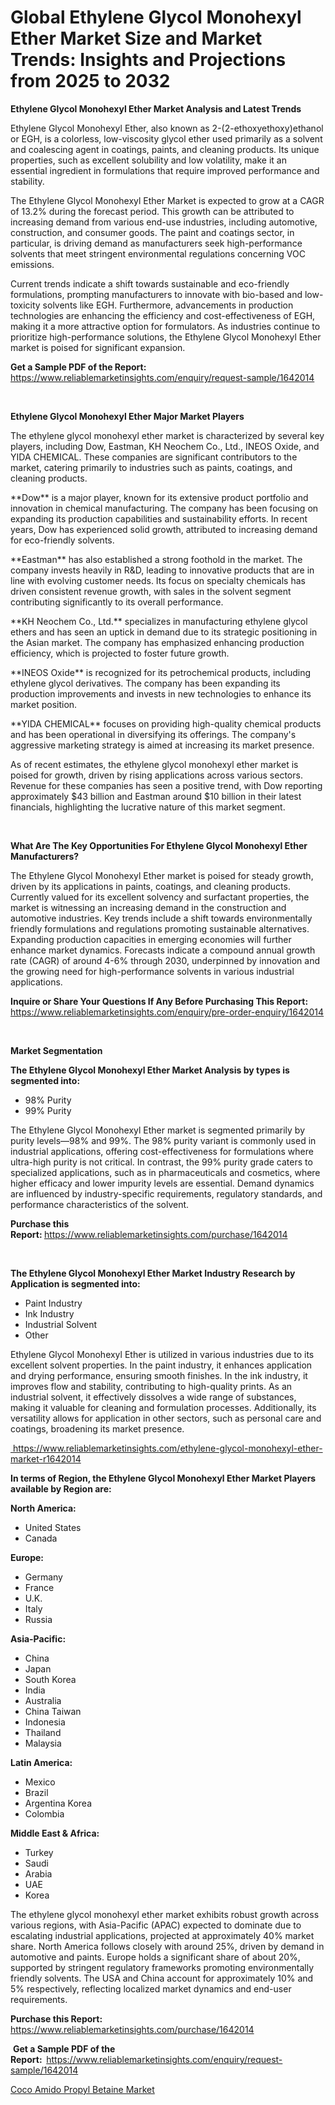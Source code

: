 <p><h1>Global Ethylene Glycol Monohexyl Ether Market Size and Market Trends: Insights and Projections from 2025 to 2032</h1></p><p><strong>Ethylene Glycol Monohexyl Ether Market Analysis and Latest Trends</strong></p>
<p><p>Ethylene Glycol Monohexyl Ether, also known as 2-(2-ethoxyethoxy)ethanol or EGH, is a colorless, low-viscosity glycol ether used primarily as a solvent and coalescing agent in coatings, paints, and cleaning products. Its unique properties, such as excellent solubility and low volatility, make it an essential ingredient in formulations that require improved performance and stability.</p><p>The Ethylene Glycol Monohexyl Ether Market is expected to grow at a CAGR of 13.2% during the forecast period. This growth can be attributed to increasing demand from various end-use industries, including automotive, construction, and consumer goods. The paint and coatings sector, in particular, is driving demand as manufacturers seek high-performance solvents that meet stringent environmental regulations concerning VOC emissions.</p><p>Current trends indicate a shift towards sustainable and eco-friendly formulations, prompting manufacturers to innovate with bio-based and low-toxicity solvents like EGH. Furthermore, advancements in production technologies are enhancing the efficiency and cost-effectiveness of EGH, making it a more attractive option for formulators. As industries continue to prioritize high-performance solutions, the Ethylene Glycol Monohexyl Ether market is poised for significant expansion.</p></p>
<p><strong>Get a Sample PDF of the Report:&nbsp;</strong> <a href="https://www.reliablemarketinsights.com/enquiry/request-sample/1642014?utm_campaign=3044&utm_medium=2&utm_source=Github&utm_content=ia&utm_term=02042025&utm_id=ethylene-glycol-monohexyl-ether">https://www.reliablemarketinsights.com/enquiry/request-sample/1642014</a></p>
<p>&nbsp;</p>
<p><strong>Ethylene Glycol Monohexyl Ether Major Market Players</strong></p>
<p><p>The ethylene glycol monohexyl ether market is characterized by several key players, including Dow, Eastman, KH Neochem Co., Ltd., INEOS Oxide, and YIDA CHEMICAL. These companies are significant contributors to the market, catering primarily to industries such as paints, coatings, and cleaning products.</p><p>**Dow** is a major player, known for its extensive product portfolio and innovation in chemical manufacturing. The company has been focusing on expanding its production capabilities and sustainability efforts. In recent years, Dow has experienced solid growth, attributed to increasing demand for eco-friendly solvents. </p><p>**Eastman** has also established a strong foothold in the market. The company invests heavily in R&D, leading to innovative products that are in line with evolving customer needs. Its focus on specialty chemicals has driven consistent revenue growth, with sales in the solvent segment contributing significantly to its overall performance.</p><p>**KH Neochem Co., Ltd.** specializes in manufacturing ethylene glycol ethers and has seen an uptick in demand due to its strategic positioning in the Asian market. The company has emphasized enhancing production efficiency, which is projected to foster future growth.</p><p>**INEOS Oxide** is recognized for its petrochemical products, including ethylene glycol derivatives. The company has been expanding its production improvements and invests in new technologies to enhance its market position.</p><p>**YIDA CHEMICAL** focuses on providing high-quality chemical products and has been operational in diversifying its offerings. The company's aggressive marketing strategy is aimed at increasing its market presence.</p><p>As of recent estimates, the ethylene glycol monohexyl ether market is poised for growth, driven by rising applications across various sectors. Revenue for these companies has seen a positive trend, with Dow reporting approximately $43 billion and Eastman around $10 billion in their latest financials, highlighting the lucrative nature of this market segment.</p></p>
<p>&nbsp;</p>
<p><strong>What Are The Key Opportunities For Ethylene Glycol Monohexyl Ether Manufacturers?</strong></p>
<p><p>The Ethylene Glycol Monohexyl Ether market is poised for steady growth, driven by its applications in paints, coatings, and cleaning products. Currently valued for its excellent solvency and surfactant properties, the market is witnessing an increasing demand in the construction and automotive industries. Key trends include a shift towards environmentally friendly formulations and regulations promoting sustainable alternatives. Expanding production capacities in emerging economies will further enhance market dynamics. Forecasts indicate a compound annual growth rate (CAGR) of around 4-6% through 2030, underpinned by innovation and the growing need for high-performance solvents in various industrial applications.</p></p>
<p><strong>Inquire or Share Your Questions If Any Before Purchasing This Report:</strong> <a href="https://www.reliablemarketinsights.com/enquiry/pre-order-enquiry/1642014?utm_campaign=3044&utm_medium=2&utm_source=Github&utm_content=ia&utm_term=02042025&utm_id=ethylene-glycol-monohexyl-ether">https://www.reliablemarketinsights.com/enquiry/pre-order-enquiry/1642014</a></p>
<p>&nbsp;</p>
<p><strong>Market Segmentation</strong></p>
<p><strong>The Ethylene Glycol Monohexyl Ether Market Analysis by types is segmented into:</strong></p>
<p><ul><li>98% Purity</li><li>99% Purity</li></ul></p>
<p><p>The Ethylene Glycol Monohexyl Ether market is segmented primarily by purity levels—98% and 99%. The 98% purity variant is commonly used in industrial applications, offering cost-effectiveness for formulations where ultra-high purity is not critical. In contrast, the 99% purity grade caters to specialized applications, such as in pharmaceuticals and cosmetics, where higher efficacy and lower impurity levels are essential. Demand dynamics are influenced by industry-specific requirements, regulatory standards, and performance characteristics of the solvent.</p></p>
<p><strong>Purchase this Report:&nbsp;</strong><a href="https://www.reliablemarketinsights.com/purchase/1642014?utm_campaign=3044&utm_medium=2&utm_source=Github&utm_content=ia&utm_term=02042025&utm_id=ethylene-glycol-monohexyl-ether">https://www.reliablemarketinsights.com/purchase/1642014</a></p>
<p>&nbsp;</p>
<p><strong>The Ethylene Glycol Monohexyl Ether Market Industry Research by Application is segmented into:</strong></p>
<p><ul><li>Paint Industry</li><li>Ink Industry</li><li>Industrial Solvent</li><li>Other</li></ul></p>
<p><p>Ethylene Glycol Monohexyl Ether is utilized in various industries due to its excellent solvent properties. In the paint industry, it enhances application and drying performance, ensuring smooth finishes. In the ink industry, it improves flow and stability, contributing to high-quality prints. As an industrial solvent, it effectively dissolves a wide range of substances, making it valuable for cleaning and formulation processes. Additionally, its versatility allows for application in other sectors, such as personal care and coatings, broadening its market presence.</p></p>
<p><a href="https://www.reliablemarketinsights.com/ethylene-glycol-monohexyl-ether-market-r1642014?utm_campaign=3044&utm_medium=2&utm_source=Github&utm_content=ia&utm_term=02042025&utm_id=ethylene-glycol-monohexyl-ether">&nbsp;https://www.reliablemarketinsights.com/ethylene-glycol-monohexyl-ether-market-r1642014</a></p>
<p><strong>In terms of Region, the Ethylene Glycol Monohexyl Ether Market Players available by Region are:</strong></p>
<p>
    <p> <strong> North America: </strong>
        <ul>
            <li>United States</li>
            <li>Canada</li>
        </ul>
        </p> 
    <p> <strong> Europe: </strong>
        <ul>
            <li>Germany</li>
            <li>France</li>
            <li>U.K.</li>
            <li>Italy</li>
            <li>Russia</li>
        </ul>
        </p> 
    <p> <strong> Asia-Pacific: </strong>
        <ul>
            <li>China</li>
            <li>Japan</li>
            <li>South Korea</li>
            <li>India</li>
            <li>Australia</li>
            <li>China Taiwan</li>
            <li>Indonesia</li>
            <li>Thailand</li>
            <li>Malaysia</li>
        </ul>
        </p> 
    <p> <strong> Latin America: </strong>
        <ul>
            <li>Mexico</li>
            <li>Brazil</li>
            <li>Argentina Korea</li>
            <li>Colombia</li>
        </ul>
        </p> 
    <p> <strong> Middle East & Africa: </strong>
        <ul>
            <li>Turkey</li>
            <li>Saudi</li>
            <li>Arabia</li>
            <li>UAE</li>
            <li>Korea</li>
        </ul>
    </p>
    </p>
<p><p>The ethylene glycol monohexyl ether market exhibits robust growth across various regions, with Asia-Pacific (APAC) expected to dominate due to escalating industrial applications, projected at approximately 40% market share. North America follows closely with around 25%, driven by demand in automotive and paints. Europe holds a significant share of about 20%, supported by stringent regulatory frameworks promoting environmentally friendly solvents. The USA and China account for approximately 10% and 5% respectively, reflecting localized market dynamics and end-user requirements.</p></p>
<p><strong>Purchase this Report: </strong><a href="https://www.reliablemarketinsights.com/purchase/1642014?utm_campaign=3044&utm_medium=2&utm_source=Github&utm_content=ia&utm_term=02042025&utm_id=ethylene-glycol-monohexyl-ether">https://www.reliablemarketinsights.com/purchase/1642014</a></p>
<p>&nbsp;<strong>Get a Sample PDF of the Report:&nbsp;&nbsp;</strong><a href="https://www.reliablemarketinsights.com/enquiry/request-sample/1642014?utm_campaign=3044&utm_medium=2&utm_source=Github&utm_content=ia&utm_term=02042025&utm_id=ethylene-glycol-monohexyl-ether">https://www.reliablemarketinsights.com/enquiry/request-sample/1642014</a></p>
<p><strong></strong></p>
<p><p><a href="https://github.com/kaqiewan/Market-Research-Report-List-1/blob/main/coco-amido-propyl-betaine-market.md?utm_campaign=3044&utm_medium=2&utm_source=Github&utm_content=ia&utm_term=02042025&utm_id=ethylene-glycol-monohexyl-ether">Coco Amido Propyl Betaine Market</a></p></p>